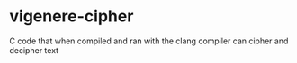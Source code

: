# vigenere-cipher
C code that when compiled and ran with the clang compiler can cipher and decipher text
